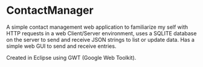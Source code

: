 # ContactManager
A simple contact management web application to familiarize my self with HTTP requests in a web Client/Server environment, uses a SQLITE database on the server to send and receive JSON strings to list or update data. Has a simple web GUI to send and receive entries. 

Created in Eclipse using GWT (Google Web Toolkit).
